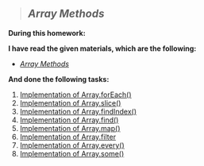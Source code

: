 > ## ***Array Methods***

**During this homework:**

**I have read the given materials, which are the following:**

- [*Array Methods*](https://javascript.info/array-methods)

**And done the following tasks:**

1. [Implementation of Array.forEach()](./myForEach.js)<br>
2. [Implementation of Array.slice()](./mySlice.js)<br>
3. [Implementation of Array.findIndex()](./myFindIndex.js)<br>
4. [Implementation of Array.find()](./myFind.js)<br>
5. [Implementation of Array.map()](./myMap.js)<br>
6. [Implementation of Array.filter](./myFilter.js)<br>
7. [Implementation of Array.every()](./myEvery.js)<br>
8. [Implementation of Array.some()](./mySome.js)<br>

